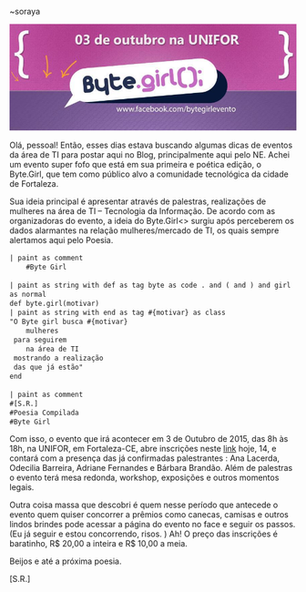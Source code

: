 ~soraya

![Byte Girl](img/posts/bytegirl.jpg)

Olá, pessoal! Então, esses dias estava buscando algumas dicas de eventos da área de TI para postar aqui no Blog, principalmente aqui pelo NE. Achei um evento super fofo que está em sua primeira e poética edição, o Byte.Girl, que tem como público alvo a comunidade tecnológica da cidade de Fortaleza.

Sua ideia principal é apresentar através de palestras, realizações de mulheres na área de TI – Tecnologia da Informação. De acordo com as organizadoras do evento, a ideia do Byte.Girl<> surgiu após perceberem os dados alarmantes na relação mulheres/mercado de TI, os quais sempre alertamos aqui pelo Poesia.

    | paint as comment
        #Byte Girl

    | paint as string with def as tag byte as code . and ( and ) and girl as normal
    def byte.girl(motivar)
    | paint as string with end as tag #{motivar} as class
    "O Byte girl busca #{motivar}
        mulheres
     para seguirem
        na área de TI
     mostrando a realização
     das que já estão"
    end

    | paint as comment
    #[S.R.]
    #Poesia Compilada
    #Byte Girl

Com isso, o evento que irá acontecer em 3 de Outubro de 2015, das 8h às 18h, na UNIFOR, em Fortaleza-CE, abre inscrições neste [link](https://appticket.com.br/purchase/hotsite/index.php?event=bytegirlfortaleza) hoje, 14, e contará com a presença das já confirmadas palestrantes : Ana Lacerda, Odecilia Barreira, Adriane Fernandes e Bárbara Brandão. Além de palestras o evento terá mesa redonda, workshop, exposições e outros momentos legais.

Outra coisa massa que descobri é quem nesse período que antecede o evento quem quiser concorrer a prêmios como canecas, camisas e outros lindos brindes pode acessar a página do evento no face e seguir os passos. (Eu já seguir e estou concorrendo, risos. ) Ah! O preço das inscrições é baratinho, R$ 20,00 a inteira e R$ 10,00 a meia.

Beijos e até a próxima poesia.

[S.R.]
